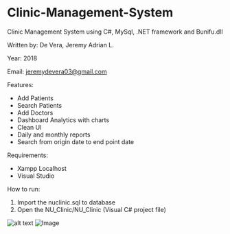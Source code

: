 # Clinic-Management-System
Clinic Management System using C#, MySql, .NET framework and Bunifu.dll 

Written by: De Vera, Jeremy Adrian L.

Year: 2018

Email: jeremydevera03@gmail.com

Features:
  * Add Patients
  * Search Patients
  * Add Doctors
  * Dashboard Analytics with charts
  * Clean UI
  * Daily and monthly reports
  * Search from origin date to end point date
  
Requirements:
  * Xampp Localhost
  * Visual Studio
  
How to run:

  1. Import the nuclinic.sql to database
  2. Open the NU_Clinic/NU_Clinic (Visual C# project file)
  

![alt text](https://www.photobox.co.uk/my/photo/full?photo_id=502176060977)
![Image](https://www.photobox.co.uk/my/photo/full?photo_id=502176060977)
